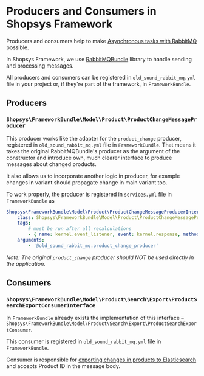 # Producers and Consumers in Shopsys Framework

Producers and consumers help to make [Asynchronous tasks with RabbitMQ](./asynchronous-tasks-with-rabbitmq.md) possible.

In Shopsys Framework, we use [RabbitMQBundle](https://github.com/php-amqplib/RabbitMqBundle) library to handle sending and processing messages.

All producers and consumers can be registered in `old_sound_rabbit_mq.yml` file in your project or, if they're part of the framework, in `FrameworkBundle`.

## Producers

### `Shopsys\FrameworkBundle\Model\Product\ProductChangeMessageProducer`

This producer works like the adapter for the `product_change` producer, registered in `old_sound_rabbit_mq.yml` file in `FrameworkBundle`.
That means it takes the original RabbitMQBundle's producer as the argument of the constructor and introduce own, much clearer interface to produce messages about changed products.

It also allows us to incorporate another logic in producer, for example changes in variant should propagate change in main variant too.

To work properly, the producer is registered in `services.yml` file in `FrameworkBundle` as

```yaml
Shopsys\FrameworkBundle\Model\Product\ProductChangeMessageProducerInterface:
    class: Shopsys\FrameworkBundle\Model\Product\ProductChangeMessageProducer
    tags:
        # must be run after all recalculations
        - { name: kernel.event_listener, event: kernel.response, method: onKernelResponse, priority: -30}
    arguments:
        - '@old_sound_rabbit_mq.product_change_producer'
```

_Note: The original `product_change` producer should NOT be used directly in the application._

## Consumers

### `Shopsys\FrameworkBundle\Model\Product\Search\Export\ProductSearchExportConsumerInterface`

In `FrameworkBundle` already exists the implementation of this interface – `Shopsys\FrameworkBundle\Model\Product\Search\Export\ProductSearchExportConsumer`.

This consumer is registered in `old_sound_rabbit_mq.yml` file in `FrameworkBundle`.

Consumer is responsible for [exporting changes in products to Elasticsearch](../model/elasticsearch.md#product-data-export) and accepts Product ID in the message body.

